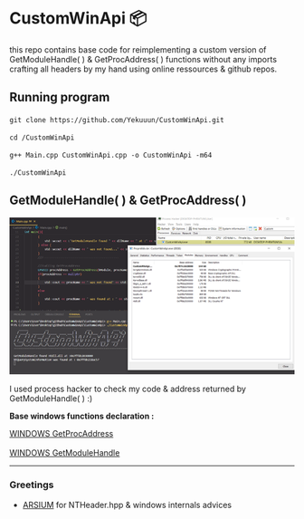 # CustomWinApi 📦

this repo contains base code for reimplementing a custom version of GetModuleHandle( ) & GetProcAddress( ) functions without any imports crafting all headers by my hand using online ressources & github repos.

## Running program 

`git clone https://github.com/Yekuuun/CustomWinApi.git`

`cd /CustomWinApi`

`g++ Main.cpp CustomWinApi.cpp -o CustomWinApi -m64`

`./CustomWinApi`


## GetModuleHandle( ) & GetProcAddress( )

<img src="https://github.com/Yekuuun/CustomWinApi/blob/main/assets/GetModuleHandle.png"></img>

I used process hacker to check my code & address returned by GetModuleHandle( ) :)

**Base windows functions declaration :**

[WINDOWS GetProcAddress](https://learn.microsoft.com/en-us/windows/win32/api/libloaderapi/nf-libloaderapi-getprocaddress) <br> <br>
[WINDOWS GetModuleHandle](https://learn.microsoft.com/en-us/windows/win32/api/libloaderapi/nf-libloaderapi-getmodulehandlew)

---

### Greetings

- [ARSIUM](https://github.com/arsium) for NTHeader.hpp & windows internals advices
